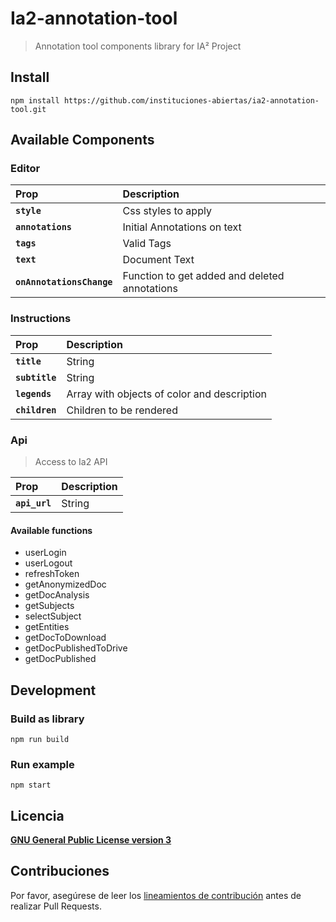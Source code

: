 # Ia2-annotation-tool
> Annotation tool components library for IA² Project

## Install
`npm install https://github.com/instituciones-abiertas/ia2-annotation-tool.git`

## Available Components

### Editor

| Prop | Description |
:------------ |:---------------|
| **`style`** | Css styles to apply |
| **`annotations`** | Initial Annotations on text |
| **`tags`** | Valid Tags  |
| **`text`** | Document Text  |
| **`onAnnotationsChange`** | Function to get added and deleted annotations |

### Instructions

| Prop | Description |
:------------ |:---------------|
| **`title`** | String |
| **`subtitle`** | String |
| **`legends`** | Array with objects of color and description   |
| **`children`** | Children to be rendered  |

### Api
> Access to Ia2 API

| Prop | Description |
:------------ |:---------------|
| **`api_url`** | String |


#### Available functions
- userLogin
- userLogout
- refreshToken
- getAnonymizedDoc
- getDocAnalysis
- getSubjects
- selectSubject
- getEntities
- getDocToDownload
- getDocPublishedToDrive
- getDocPublished

## Development

### Build as library
`npm run build`

### Run example
`npm start`

## Licencia

[**GNU General Public License version 3**](LICENSE)

## Contribuciones

Por favor, asegúrese de leer los [lineamientos de contribución](CONTRIBUTING.md) antes de realizar Pull Requests.
